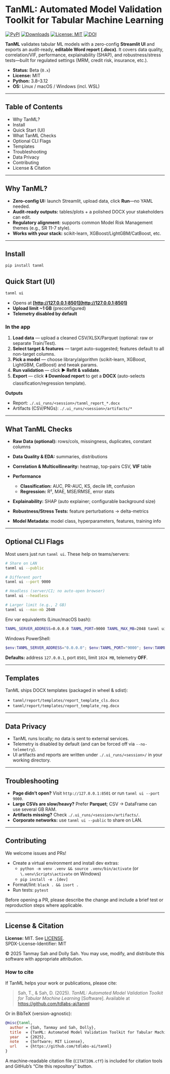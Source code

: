 # TanML: Automated Model Validation Toolkit for Tabular Machine Learning





[![PyPI](https://img.shields.io/pypi/v/tanml.svg)](https://pypi.org/project/tanml/)
[![Downloads](https://pepy.tech/badge/tanml)](https://pepy.tech/project/tanml)
[![License: MIT](https://img.shields.io/badge/License-MIT-green.svg)](https://opensource.org/licenses/MIT)
[![DOI](https://zenodo.org/badge/DOI/10.5281/zenodo.17317165.svg)](https://doi.org/10.5281/zenodo.17317165)

**TanML** validates tabular ML models with a zero-config **Streamlit UI** and exports an audit-ready, **editable Word report (.docx)**. It covers data quality, correlation/VIF, performance, explainability (SHAP), and robustness/stress tests—built for regulated settings (MRM, credit risk, insurance, etc.).

* **Status:** Beta (`0.x`)
* **License:** MIT
* **Python:** 3.8–3.12
* **OS:** Linux / macOS / Windows (incl. WSL)

---

## Table of Contents

- Why TanML?
- Install
- Quick Start (UI)
- What TanML Checks
- Optional CLI Flags
- Templates
- Troubleshooting
- Data Privacy
- Contributing
- License & Citation

---

## Why TanML?

* **Zero-config UI:** launch Streamlit, upload data, click **Run**—no YAML needed.
* **Audit-ready outputs:** tables/plots + a polished DOCX your stakeholders can edit.
* **Regulatory alignment:** supports common Model Risk Management themes (e.g., SR 11-7 style).
* **Works with your stack:** scikit-learn, XGBoost/LightGBM/CatBoost, etc.

---

## Install

```bash
pip install tanml
```

## Quick Start (UI)

```bash
tanml ui
```

* Opens at **[http://127.0.0.1:8501](http://127.0.0.1:8501)**
* **Upload limit ~1 GB** (preconfigured)
* **Telemetry disabled by default**

### In the app

1. **Load data** — upload a cleaned CSV/XLSX/Parquet (optional: raw or separate Train/Test).
2. **Select target & features** — target auto-suggested; features default to all non-target columns.
3. **Pick a model** — choose library/algorithm (scikit-learn, XGBoost, LightGBM, CatBoost) and tweak params.
4. **Run validation** — click **▶️ Refit & validate**.
5. **Export** — click **⬇️ Download report** to get a **DOCX** (auto-selects classification/regression template).

**Outputs**

* Report: `./.ui_runs/<session>/tanml_report_*.docx`
* Artifacts (CSV/PNGs): `./.ui_runs/<session>/artifacts/*`

---

## What TanML Checks

* **Raw Data (optional):** rows/cols, missingness, duplicates, constant columns
* **Data Quality & EDA:** summaries, distributions
* **Correlation & Multicollinearity:** heatmap, top-pairs CSV, **VIF** table
* **Performance**

  * **Classification:** AUC, PR-AUC, KS, decile lift, confusion
  * **Regression:** R², MAE, MSE/RMSE, error stats
* **Explainability:** SHAP (auto explainer; configurable background size)
* **Robustness/Stress Tests:** feature perturbations → delta-metrics
* **Model Metadata:** model class, hyperparameters, features, training info

---

## Optional CLI Flags

Most users just run `tanml ui`. These help on teams/servers:

```bash
# Share on LAN
tanml ui --public

# Different port
tanml ui --port 9000

# Headless (server/CI; no auto-open browser)
tanml ui --headless

# Larger limit (e.g., 2 GB)
tanml ui --max-mb 2048
```

Env var equivalents (Linux/macOS bash):

```bash
TANML_SERVER_ADDRESS=0.0.0.0 TANML_PORT=9000 TANML_MAX_MB=2048 tanml ui
```

Windows PowerShell:

```powershell
$env:TANML_SERVER_ADDRESS="0.0.0.0"; $env:TANML_PORT="9000"; $env:TANML_MAX_MB="2048"; tanml ui
```

**Defaults:** address `127.0.0.1`, port `8501`, limit `1024 MB`, telemetry **OFF**.

---

## Templates

TanML ships DOCX templates (packaged in wheel & sdist):

* `tanml/report/templates/report_template_cls.docx`
* `tanml/report/templates/report_template_reg.docx`

---

## Data Privacy

- TanML runs locally; no data is sent to external services.
- Telemetry is disabled by default (and can be forced off via `--no-telemetry`).
- UI artifacts and reports are written under `./.ui_runs/<session>/` in your working directory.

---

## Troubleshooting

* **Page didn’t open?** Visit `http://127.0.0.1:8501` or run `tanml ui --port 9000`.
* **Large CSVs are slow/heavy?** Prefer **Parquet**; CSV → DataFrame can use several GB RAM.
* **Artifacts missing?** Check `./.ui_runs/<session>/artifacts/`.
* **Corporate networks:** use `tanml ui --public` to share on LAN.

---

## Contributing

We welcome issues and PRs!

- Create a virtual environment and install dev extras:
  - `python -m venv .venv && source .venv/bin/activate` (or `\.venv\Scripts\activate` on Windows)
  - `pip install -e .[dev]`
- Format/lint: `black . && isort .`
- Run tests: `pytest`

Before opening a PR, please describe the change and include a brief test or reproduction steps where applicable.

---

## License & Citation

**License:** MIT. See [LICENSE](https://github.com/tdlabs-ai/tanml/blob/main/LICENSE).  
SPDX-License-Identifier: MIT

© 2025 Tanmay Sah and Dolly Sah. You may use, modify, and distribute this software with appropriate attribution.

### How to cite

If TanML helps your work or publications, please cite:

> Sah, T., & Sah, D. (2025). *TanML: Automated Model Validation Toolkit for Tabular Machine Learning* [Software]. Available at https://github.com/tdlabs-ai/tanml

Or in BibTeX (version-agnostic):

```bibtex
@misc{tanml,
  author = {Sah, Tanmay and Sah, Dolly},
  title  = {TanML: Automated Model Validation Toolkit for Tabular Machine Learning},
  year   = {2025},
  note   = {Software; MIT License},
  url    = {https://github.com/tdlabs-ai/tanml}
}
```

A machine-readable citation file (`CITATION.cff`) is included for citation tools and GitHub’s “Cite this repository” button.


